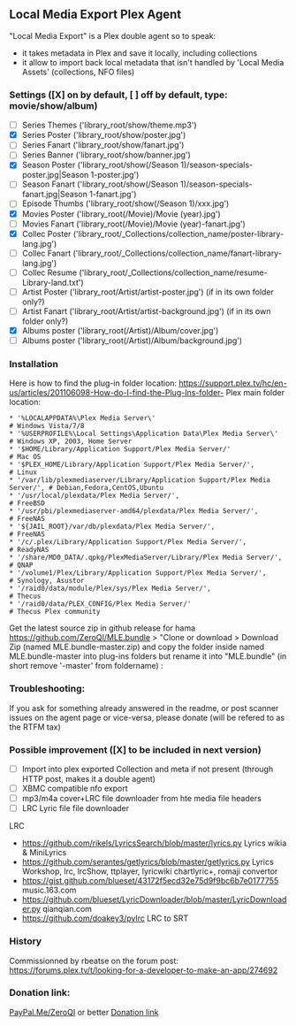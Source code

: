 ## Local Media Export Plex Agent

"Local Media Export" is a Plex double agent so to speak:
- it takes metadata in Plex and save it locally, including collections
- it allow to import back local metadata that isn't handled by 'Local Media Assets' (collections, NFO files)

### Settings ([X] on by default, [ ] off by default, type: movie/show/album)
- [ ]  Series Themes ('library_root/show/theme.mp3')
- [X]  Series Poster ('library_root/show/poster.jpg')
- [ ]  Series Fanart ('library_root/show/fanart.jpg')
- [ ]  Series Banner ('library_root/show/banner.jpg')
- [X]  Season Poster ('library_root/show(/Season 1)/season-specials-poster.jpg|Season 1-poster.jpg')
- [ ]  Season Fanart ('library_root/show(/Season 1)/season-specials-fanart.jpg|Season 1-fanart.jpg')
- [ ] Episode Thumbs ('library_root/show(/Season 1)/xxx.jpg')
- [X]  Movies Poster ('library_root(/Movie)/Movie (year).jpg')
- [ ]  Movies Fanart ('library_root(/Movie)/Movie (year)-fanart.jpg')
- [X]  Collec Poster ('library_root/_Collections/collection_name/poster-library-lang.jpg')
- [ ]  Collec Fanart ('library_root/_Collections/collection_name/fanart-library-lang.jpg')
- [ ]  Collec Resume ('library_root/_Collections/collection_name/resume-Library-land.txt')
- [ ]  Artist Poster ('library_root/Artist/artist-poster.jpg')     (if in its own folder only?)
- [ ]  Artist Fanart ('library_root/Artist/artist-background.jpg') (if in its own folder only?)
- [X]  Albums poster ('library_root(/Artist)/Album/cover.jpg') 
- [ ]  Albums poster ('library_root(/Artist)/Album/background.jpg') 

### Installation

Here is how to find the plug-in folder location: https://support.plex.tv/hc/en-us/articles/201106098-How-do-I-find-the-Plug-Ins-folder-
Plex main folder location:

    * '%LOCALAPPDATA%\Plex Media Server\'                                        # Windows Vista/7/8
    * '%USERPROFILE%\Local Settings\Application Data\Plex Media Server\'         # Windows XP, 2003, Home Server
    * '$HOME/Library/Application Support/Plex Media Server/'                     # Mac OS
    * '$PLEX_HOME/Library/Application Support/Plex Media Server/',               # Linux
    * '/var/lib/plexmediaserver/Library/Application Support/Plex Media Server/', # Debian,Fedora,CentOS,Ubuntu
    * '/usr/local/plexdata/Plex Media Server/',                                  # FreeBSD
    * '/usr/pbi/plexmediaserver-amd64/plexdata/Plex Media Server/',              # FreeNAS
    * '${JAIL_ROOT}/var/db/plexdata/Plex Media Server/',                         # FreeNAS
    * '/c/.plex/Library/Application Support/Plex Media Server/',                 # ReadyNAS
    * '/share/MD0_DATA/.qpkg/PlexMediaServer/Library/Plex Media Server/',        # QNAP
    * '/volume1/Plex/Library/Application Support/Plex Media Server/',            # Synology, Asustor
    * '/raid0/data/module/Plex/sys/Plex Media Server/',                          # Thecus
    * '/raid0/data/PLEX_CONFIG/Plex Media Server/'                               # Thecus Plex community    

Get the latest source zip in github release for hama https://github.com/ZeroQI/MLE.bundle > "Clone or download > Download Zip (named MLE.bundle-master.zip) and copy the folder inside named MLE.bundle-master into plug-ins folders but rename it into "MLE.bundle" (in short remove '-master' from foldername) :

### Troubleshooting:

If you ask for something already answered in the readme, or post scanner issues on the agent page or vice-versa, please donate (will be refered to as the RTFM tax)

### Possible improvement ([X] to be included in next version)

- [ ] Import into plex exported Collection and meta if not present (through HTTP post, makes it a double agent)
- [ ] XBMC compatible nfo export
- [ ] mp3/m4a cover+LRC file downloader from hte media file headers
- [ ] LRC Lyric file file downloader

LRC
- https://github.com/rikels/LyricsSearch/blob/master/lyrics.py Lyrics wikia & MiniLyrics
- https://github.com/serantes/getlyrics/blob/master/getlyrics.py Lyrics Workshop, lrc, lrcShow, ttplayer, lyricwiki chartlyric+,  romaji convertor
- https://gist.github.com/blueset/43172f5ecd32e75d9f9bc6b7e0177755 music.163.com
- https://github.com/blueset/LyricDownloader/blob/master/LyricDownloader.py qianqian.com
- https://github.com/doakey3/pylrc LRC to SRT
      
### History

Commissionned by rbeatse on the forum post: https://forums.plex.tv/t/looking-for-a-developer-to-make-an-app/274692
 
### Donation link:

[PayPal.Me/ZeroQI](https://PayPal.Me/ZeroQI) or better [Donation link](https://www.paypal.com/cgi-bin/webscr?cmd=_donations&business=S8CUKCX4CWBBG&lc=IE&item_name=ZeroQI&item_number=Local%20Media%20Export%20Agent&currency_code=EUR&bn=PP%2dDonationsBF%3abtn_donateCC_LG%2egif%3aNonHosted)

